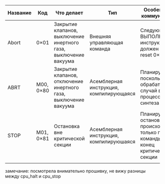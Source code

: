 
| Название | Код       | Что делает                                                       | Тип                                     | Особенности коммуникации                                                              | В прошивке                                                                                       |
| -------- | --------- | ---------------------------------------------------------------- | --------------------------------------- | ------------------------------------------------------------------------------------- | ------------------------------------------------------------------------------------------------ |
| Abort    | 0×01      | Закрытие клапанов, выключение инертного газа, выключение вакуума | Внешняя управляющая команда             | Следующей ВЫПОЛНЕННОЙ инструкцией должен быть reset 0×00                              | Вызывается CPU_halt                                                                              |
| ABRT     | M00, 0×80 | Закрытие клапанов, отключение инертного газа, выключение вакуума | Асемблерная инструкция, компилирующаяся | Планируемая, поскольку обрабатывает случай в процессе синтеза                         | Вызывается CPU_stop                                                                              |
| STOP     | M01, 0×81 | Остановка вне критической секции                                 | Асемблерная инструкция, компилируюшаяся | Планируемая, остановка происходит только после команды М09 - конец критической секции | Вызывается ничего, просто поднимается флаг safe_stop_request, ждёт окончания секции и тормозится |
|          |           |                                                                  |                                         |                                                                                       |                                                                                                  |
замечание: посмотрела внимательно прошивку, не вижу разницы между cpu_halt и cpu_stop
